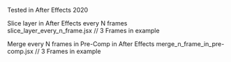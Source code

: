 Tested in After Effects 2020

Slice layer in After Effects every N frames  
slice_layer_every_n_frame.jsx // 3 Frames in example 

Merge every N frames in Pre-Comp in After Effects
merge_n_frame_in_pre-comp.jsx // 3 Frames in example
